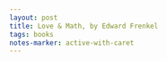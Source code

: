 ```yaml
---
layout: post
title: Love & Math, by Edward Frenkel
tags: books
notes-marker: active-with-caret
---
```

